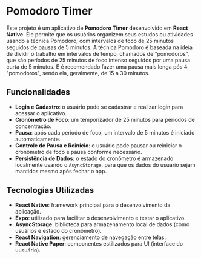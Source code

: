 # Pomodoro Timer

Este projeto é um aplicativo de **Pomodoro Timer** desenvolvido em **React Native**. Ele permite que os usuários organizem seus estudos ou atividades usando a técnica Pomodoro, com intervalos de foco de 25 minutos seguidos de pausas de 5 minutos.
 A técnica Pomodoro é baseada na ideia de dividir o trabalho em intervalos de tempo, chamados de “pomodoros”, que são períodos de 25 minutos de foco intenso seguidos por uma pausa curta de 5 minutos. E é recomendado fazer uma pausa mais longa pós 4 "pomodoros", sendo ela, geralmente, de 15 a 30 minutos.

## Funcionalidades

- **Login e Cadastro**: o usuário pode se cadastrar e realizar login para acessar o aplicativo.
- **Cronômetro de Foco**: um temporizador de 25 minutos para períodos de concentração.
- **Pausa**: após cada período de foco, um intervalo de 5 minutos é iniciado automaticamente.
- **Controle de Pausa e Reinício**: o usuário pode pausar ou reiniciar o cronômetro de foco e pausa conforme necessário.
- **Persistência de Dados**: o estado do cronômetro é armazenado localmente usando o `AsyncStorage`, para que os dados do usuário sejam mantidos mesmo após fechar o app.

## Tecnologias Utilizadas

- **React Native**: framework principal para o desenvolvimento da aplicação.
- **Expo**: utilizado para facilitar o desenvolvimento e testar o aplicativo.
- **AsyncStorage**: biblioteca para armazenamento local de dados (como usuários e estado do cronômetro).
- **React Navigation**: gerenciamento de navegação entre telas.
- **React Native Paper**: componentes estilizados para UI (interface do uusuário).

